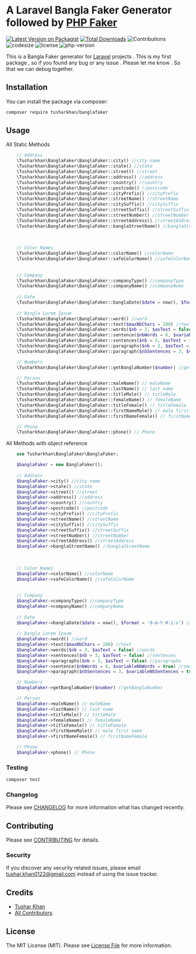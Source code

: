 # A Laravel Bangla Faker Generator followed by [PHP Faker](https://fakerphp.github.io/)

[![Latest Version on Packagist](https://img.shields.io/packagist/v/alaminfirdows/laravel-editorjs.svg?style=flat-square)](https://packagist.org/packages/alaminfirdows/laravel-editorjs)
[![Total Downloads](https://img.shields.io/github/downloads/tusharkhan/banglafaker/total)](https://packagist.org/packages/tusharkhan/banglafaker)
![Contributions](https://img.shields.io/github/contributors/tusharkhan/banglafaker)
![codesize](https://img.shields.io/github/languages/code-size/tusharkhan/banglafaker)
![license](https://img.shields.io/github/license/tusharkhan/banglafaker)
![php-version](https://img.shields.io/packagist/php-v/tusharkhan/banglafaker)


This is a Bangla Faker generator for [Laravel](https://laravel.com/) projects . This is my first package , so if you found any bug or any issue . Please let me know . So that we can debug together.

## Installation

You can install the package via composer:

```bash
composer require tusharkhan/banglafaker
```

## Usage


All Static Methods
```php
    // Address
    \Tusharkhan\BanglaFaker\BanglaFaker::city() //city name
    \Tusharkhan\BanglaFaker\BanglaFaker::state() //state
    \Tusharkhan\BanglaFaker\BanglaFaker::street() //street
    \Tusharkhan\BanglaFaker\BanglaFaker::address() //address
    \Tusharkhan\BanglaFaker\BanglaFaker::country() //country
    \Tusharkhan\BanglaFaker\BanglaFaker::postcode() //postcode
    \Tusharkhan\BanglaFaker\BanglaFaker::cityPrefix() //cityPrefix
    \Tusharkhan\BanglaFaker\BanglaFaker::streetName() //streetName
    \Tusharkhan\BanglaFaker\BanglaFaker::citySuffix() //citySuffix
    \Tusharkhan\BanglaFaker\BanglaFaker::streetSuffix() //streetSuffix
    \Tusharkhan\BanglaFaker\BanglaFaker::streetNumber() //streetNumber
    \Tusharkhan\BanglaFaker\BanglaFaker::streetAddress() //streetAddress
    \Tusharkhan\BanglaFaker\BanglaFaker::banglaStreetName() //banglaStreetName
    
    
    
    // Color Names
    \Tusharkhan\BanglaFaker\BanglaFaker::colorName() //colorName
    \Tusharkhan\BanglaFaker\BanglaFaker::safeColorName() //safeColorName
    
    
    // Company
    \Tusharkhan\BanglaFaker\BanglaFaker::companyType() //companyType
    \Tusharkhan\BanglaFaker\BanglaFaker::companyName() //companyName
    
    // Date
    \Tusharkhan\BanglaFaker\BanglaFaker::banglaDate($date = now(), $format = 'd-m-Y H:i:s') //banglaDate
    
    // Bangla Lorem Ipsum
    \Tusharkhan\BanglaFaker\BanglaFaker::word() //word
    \Tusharkhan\BanglaFaker\BanglaFaker::text($maxNbChars = 200) //text
    \Tusharkhan\BanglaFaker\BanglaFaker::words($nb = 3, $asText = false) //words
    \Tusharkhan\BanglaFaker\BanglaFaker::sentence($nbWords = 6, $variableNbWords = true) //sentence
    \Tusharkhan\BanglaFaker\BanglaFaker::sentences($nb = 3, $asText = false) //sentences
    \Tusharkhan\BanglaFaker\BanglaFaker::paragraphs($nb = 3, $asText = false) //paragraphs
    \Tusharkhan\BanglaFaker\BanglaFaker::paragraph($nbSentences = 3, $variableNbSentences = true) //paragraph

    // Numbers
    \Tusharkhan\BanglaFaker\BanglaFaker::getBanglaNumber($number) //getBanglaNumber

    // Person 
    \TusharKhan\BanglaFaker\BanglaFaker::maleName() // maleName
    \TusharKhan\BanglaFaker\BanglaFaker::lastName() // last name
    \TusharKhan\BanglaFaker\BanglaFaker::titleMale() // titleMale
    \TusharKhan\BanglaFaker\BanglaFaker::femaleName() // femaleName
    \TusharKhan\BanglaFaker\BanglaFaker::titleFemale() // titleFemale
    \TusharKhan\BanglaFaker\BanglaFaker::firstNameMale() // male first name
    \TusharKhan\BanglaFaker\BanglaFaker::firstNameFemale() // firstNameFemale

    // Phone
    \Tusharkhan\BanglaFaker\BanglaFaker::phone() // Phone
```



All Methods with object reference
```php
    use Tusharkhan\BanglaFaker\BanglaFaker;

    $banglaFaker = new BanglaFaker();
    
    // Address
    $banglaFaker->city() //city name
    $banglaFaker->state() //state
    $banglaFaker->street() //street
    $banglaFaker->address() //address
    $banglaFaker->country() //country
    $banglaFaker->postcode() //postcode
    $banglaFaker->cityPrefix() //cityPrefix
    $banglaFaker->streetName() //streetName
    $banglaFaker->citySuffix() //citySuffix
    $banglaFaker->streetSuffix() //streetSuffix
    $banglaFaker->streetNumber() //streetNumber
    $banglaFaker->streetAddress() //streetAddress
    $banglaFaker->banglaStreetName() //banglaStreetName
    
    
    
    // Color Names
    $banglaFaker->colorName() //colorName
    $banglaFaker->safeColorName() //safeColorName
    
    
    // Company
    $banglaFaker->companyType() //companyType
    $banglaFaker->companyName() //companyName
    
    // Date
    $banglaFaker->banglaDate($date = now(), $format = 'd-m-Y H:i:s') //banglaDate
    
    // Bangla Lorem Ipsum
    $banglaFaker->word() //word
    $banglaFaker->text($maxNbChars = 200) //text
    $banglaFaker->words($nb = 3, $asText = false) //words
    $banglaFaker->sentences($nb = 3, $asText = false) //sentences
    $banglaFaker->paragraphs($nb = 3, $asText = false) //paragraphs
    $banglaFaker->sentence($nbWords = 6, $variableNbWords = true) //sentence
    $banglaFaker->paragraph($nbSentences = 3, $variableNbSentences = true) //paragraph

    // Numbers
    $banglaFaker->getBanglaNumber($number) //getBanglaNumber

    // Person 
    $banglaFaker->maleName() // maleName
    $banglaFaker->lastName() // last name
    $banglaFaker->titleMale() // titleMale
    $banglaFaker->femaleName() // femaleName
    $banglaFaker->titleFemale() // titleFemale
    $banglaFaker->firstNameMale() // male first name
    $banglaFaker->firstNameFemale() // firstNameFemale

    // Phone
    $banglaFaker->phone() // Phone
```

### Testing

```bash
composer test
```

### Changelog

Please see [CHANGELOG](CHANGELOG.md) for more information what has changed recently.

## Contributing

Please see [CONTRIBUTING](CONTRIBUTING.md) for details.

### Security

If you discover any security related issues, please email tushar.khan0122@gmail.com instead of using the issue tracker.

## Credits

-   [Tushar Khan](https://github.com/tusharkhan)
-   [All Contributors](../../contributors)

## License

The MIT License (MIT). Please see [License File](LICENSE.md) for more information.

